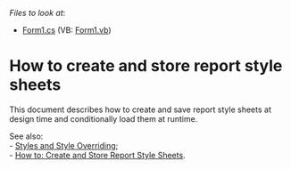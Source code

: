 <!-- default file list -->
*Files to look at*:

* [Form1.cs](./CS/Form1.cs) (VB: [Form1.vb](./VB/Form1.vb))
<!-- default file list end -->
# How to create and store report style sheets


<p>This document describes how to create and save report style sheets at design time and conditionally load them at runtime.</p><p>See also:<br />
- <a href="http://www.devexpress.com/Help/Content.aspx?help=XtraReports&document=CustomDocument1303.htm">Styles and Style Overriding</a>;<br />
- <a href="http://www.devexpress.com/Help/Content.aspx?help=XtraReports&document=CustomDocument4807.htm">How to: Create and Store Report Style Sheets</a>.</p>

<br/>


